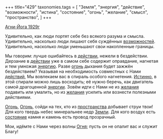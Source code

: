 +++
title="429"
taxonomies.tags = [
 "Земля",
 "энергия",
 "действие",
 "возможности",
 "истина",
 "состояние",
 "огонь",
 "желание",
 "смысл",
 "пространство",
]
+++

[Агни-Йога 1929г](/agni/1929)

Удивительно, как люди портят себе без всякого разума и смысла. Удивительно, насколько люди лишают себя суждённых [возможностей](/tags/возможности). Удивительно, насколько люди уменьшают свои накопленные границы.   

Мы говорим: лучше ошибайтесь в [действии](/tags/[действие](/tags/действие)), нежели в бездействии. Дерзание в [действии](/tags/[действие](/tags/действие)) уже в самом себе содержит оправдание, нагнетая и тем умножая [энергию](/tags/энергия). Разве [огонь](/tags/огонь) дыхания будет зажжён бездействием? Указывая на необходимость совместных с Нами [действий](/tags/действие), Мы вовлекаем вас в спираль особого нагнетения. [Истинно](/tags/истина), в этой спирали можно лишь восходить; её нужно беречь, как двигатель самой драгоценной [энергии](/tags/энергия). Зовём идти с Нами не из [желания](/tags/желание) подавить или умалить, но из [желания](/tags/желание) усилить или вознести полезными действиями.   

[Огонь](/tags/огонь), [Огонь](/tags/огонь), сойди на тех, кто из [пространства](/tags/пространство) добывает струи твои! Для кого твердь небес минеральнее недр [Земли](/tags/Земля). Для кого воздух есть [состояние](/tags/состояние) камня и камень есть провод прозрачный.   

Мои, идёмте с Нами через волны [Огня](/tags/огонь); пусть он не опалит вас и служит Благу!